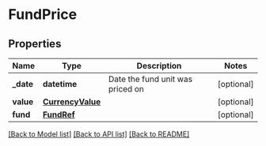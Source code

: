 # FundPrice

## Properties
Name | Type | Description | Notes
------------ | ------------- | ------------- | -------------
**_date** | **datetime** | Date the fund unit was priced on | [optional] 
**value** | [**CurrencyValue**](CurrencyValue.md) |  | [optional] 
**fund** | [**FundRef**](FundRef.md) |  | [optional] 

[[Back to Model list]](../README.md#documentation-for-models) [[Back to API list]](../README.md#documentation-for-api-endpoints) [[Back to README]](../README.md)

